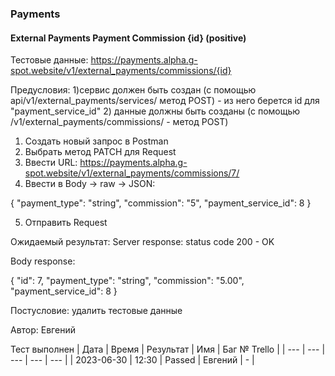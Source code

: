 ### Payments
#### External Payments Payment Commission {id} (positive)

Тестовые данные: https://payments.alpha.g-spot.website/v1/external_payments/commissions/{id}


Предусловия:    1)сервис должен быть создан (с помощью api/v1/external_payments/services/ метод POST) - из него берется id для "payment_service_id"
                2) данные должны быть созданы (с помощью /v1/external_payments/commissions/ - метод POST)


1. Создать новый запрос в Postman
2. Выбрать метод PATCH для Request
3. Ввести URL: https://payments.alpha.g-spot.website/v1/external_payments/commissions/7/
4. Ввести в Body -> raw -> JSON:

{
  "payment_type": "string",
  "commission": "5",
  "payment_service_id": 8
}

5. Отправить Request

Ожидаемый результат: Server response: status code 200 - OK

Body response:

{
    "id": 7,
    "payment_type": "string",
    "commission": "5.00",
    "payment_service_id": 8
}


Постусловие: удалить тестовые данные

Автор: Евгений

Тест выполнен
| Дата | Время | Результат | Имя | Баг № Trello |
| --- | --- | --- | --- | --- |
| 2023-06-30 | 12:30 | Passed | Евгений | - | 